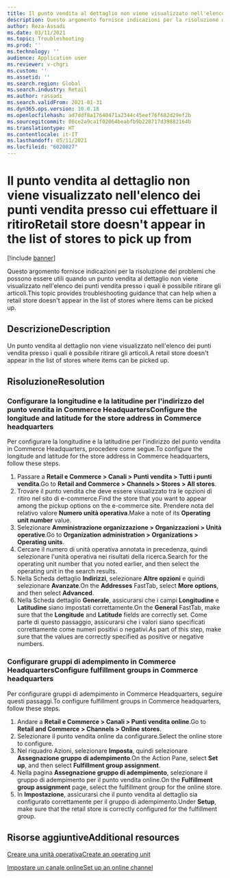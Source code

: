 ```yaml
---
title: Il punto vendita al dettaglio non viene visualizzato nell'elenco dei punti vendita presso cui effettuare il ritiro
description: Questo argomento fornisce indicazioni per la risoluzione dei problemi che possono essere utili quando un punto vendita al dettaglio non viene visualizzato nell'elenco dei punti vendita presso i quali è possibile ritirare gli articoli.
author: Reza-Assadi
ms.date: 03/11/2021
ms.topic: Troubleshooting
ms.prod: ''
ms.technology: ''
audience: Application user
ms.reviewer: v-chgri
ms.custom: ''
ms.assetid: ''
ms.search.region: Global
ms.search.industry: Retail
ms.author: rassadi
ms.search.validFrom: 2021-01-31
ms.dyn365.ops.version: 10.0.18
ms.openlocfilehash: ad7ddf8a17640471a2344c45eef76f682d29ef2b
ms.sourcegitcommit: 08ce2a9ca1f02064beabfb9b228717d39882164b
ms.translationtype: HT
ms.contentlocale: it-IT
ms.lasthandoff: 05/11/2021
ms.locfileid: "6020827"
---
```

# <a name="retail-store-doesnt-appear-in-the-list-of-stores-to-pick-up-from"></a><span data-ttu-id="07761-103">Il punto vendita al dettaglio non viene visualizzato nell'elenco dei punti vendita presso cui effettuare il ritiro</span><span class="sxs-lookup"><span data-stu-id="07761-103">Retail store doesn't appear in the list of stores to pick up from</span></span>

[!include [banner](../../includes/banner.md)]

<span data-ttu-id="07761-104">Questo argomento fornisce indicazioni per la risoluzione dei problemi che possono essere utili quando un punto vendita al dettaglio non viene visualizzato nell'elenco dei punti vendita presso i quali è possibile ritirare gli articoli.</span><span class="sxs-lookup"><span data-stu-id="07761-104">This topic provides troubleshooting guidance that can help when a retail store doesn't appear in the list of stores where items can be picked up.</span></span>

## <a name="description"></a><span data-ttu-id="07761-105">Descrizione</span><span class="sxs-lookup"><span data-stu-id="07761-105">Description</span></span>

<span data-ttu-id="07761-106">Un punto vendita al dettaglio non viene visualizzato nell'elenco dei punti vendita presso i quali è possibile ritirare gli articoli.</span><span class="sxs-lookup"><span data-stu-id="07761-106">A retail store doesn't appear in the list of stores where items can be picked up.</span></span>

## <a name="resolution"></a><span data-ttu-id="07761-107">Risoluzione</span><span class="sxs-lookup"><span data-stu-id="07761-107">Resolution</span></span>

### <a name="configure-the-longitude-and-latitude-for-the-store-address-in-commerce-headquarters"></a><span data-ttu-id="07761-108">Configurare la longitudine e la latitudine per l'indirizzo del punto vendita in Commerce Headquarters</span><span class="sxs-lookup"><span data-stu-id="07761-108">Configure the longitude and latitude for the store address in Commerce headquarters</span></span>

<span data-ttu-id="07761-109">Per configurare la longitudine e la latitudine per l'indirizzo del punto vendita in Commerce Headquarters, procedere come segue.</span><span class="sxs-lookup"><span data-stu-id="07761-109">To configure the longitude and latitude for the store address in Commerce headquarters, follow these steps.</span></span>

1. <span data-ttu-id="07761-110">Passare a **Retail e Commerce \> Canali \> Punti vendita \> Tutti i punti vendita**.</span><span class="sxs-lookup"><span data-stu-id="07761-110">Go to **Retail and Commerce \> Channels \> Stores \> All stores**.</span></span>
1. <span data-ttu-id="07761-111">Trovare il punto vendita che deve essere visualizzato tra le opzioni di ritiro nel sito di e-commerce.</span><span class="sxs-lookup"><span data-stu-id="07761-111">Find the store that you want to appear among the pickup options on the e-commerce site.</span></span> <span data-ttu-id="07761-112">Prendere nota del relativo valore **Numero unità operativa**.</span><span class="sxs-lookup"><span data-stu-id="07761-112">Make a note of its **Operating unit number** value.</span></span>
1. <span data-ttu-id="07761-113">Selezionare **Amministrazione organizzazione \> Organizzazioni \> Unità operative**.</span><span class="sxs-lookup"><span data-stu-id="07761-113">Go to **Organization administration \> Organizations \> Operating units**.</span></span>
1. <span data-ttu-id="07761-114">Cercare il numero di unità operativa annotata in precedenza, quindi selezionare l'unità operativa nei risultati della ricerca.</span><span class="sxs-lookup"><span data-stu-id="07761-114">Search for the operating unit number that you noted earlier, and then select the operating unit in the search results.</span></span>
1. <span data-ttu-id="07761-115">Nella Scheda dettaglio **Indirizzi**, selezionare **Altre opzioni** e quindi selezionare **Avanzate**.</span><span class="sxs-lookup"><span data-stu-id="07761-115">On the **Addresses** FastTab, select **More options**, and then select **Advanced**.</span></span>
1. <span data-ttu-id="07761-116">Nella Scheda dettaglio **Generale**, assicurarsi che i campi **Longitudine** e **Latitudine** siano impostati correttamente.</span><span class="sxs-lookup"><span data-stu-id="07761-116">On the **General** FastTab, make sure that the **Longitude** and **Latitude** fields are correctly set.</span></span> <span data-ttu-id="07761-117">Come parte di questo passaggio, assicurarsi che i valori siano specificati correttamente come numeri positivi o negativi.</span><span class="sxs-lookup"><span data-stu-id="07761-117">As part of this step, make sure that the values are correctly specified as positive or negative numbers.</span></span>

### <a name="configure-fulfillment-groups-in-commerce-headquarters"></a><span data-ttu-id="07761-118">Configurare gruppi di adempimento in Commerce Headquarters</span><span class="sxs-lookup"><span data-stu-id="07761-118">Configure fulfillment groups in Commerce headquarters</span></span>

<span data-ttu-id="07761-119">Per configurare gruppi di adempimento in Commerce Headquarters, seguire questi passaggi.</span><span class="sxs-lookup"><span data-stu-id="07761-119">To configure fulfillment groups in Commerce headquarters, follow these steps.</span></span>

1. <span data-ttu-id="07761-120">Andare a **Retail e Commerce \> Canali \> Punti vendita online**.</span><span class="sxs-lookup"><span data-stu-id="07761-120">Go to **Retail and Commerce \> Channels \> Online stores**.</span></span>
1. <span data-ttu-id="07761-121">Selezionare il punto vendita online da configurare.</span><span class="sxs-lookup"><span data-stu-id="07761-121">Select the online store to configure.</span></span>
1. <span data-ttu-id="07761-122">Nel riquadro Azioni, selezionare **Imposta**, quindi selezionare **Assegnazione gruppo di adempimento**.</span><span class="sxs-lookup"><span data-stu-id="07761-122">On the Action Pane, select **Set up**, and then select **Fulfillment group assignment**.</span></span>
1. <span data-ttu-id="07761-123">Nella pagina **Assegnazione gruppo di adempimento**, selezionare il gruppo di adempimento per il punto vendita online.</span><span class="sxs-lookup"><span data-stu-id="07761-123">On the **Fulfillment group assignment** page, select the fulfillment group for the online store.</span></span>
1. <span data-ttu-id="07761-124">In **Impostazione**, assicurarsi che il punto vendita al dettaglio sia configurato correttamente per il gruppo di adempimento.</span><span class="sxs-lookup"><span data-stu-id="07761-124">Under **Setup**, make sure that the retail store is correctly configured for the fulfillment group.</span></span>

## <a name="additional-resources"></a><span data-ttu-id="07761-125">Risorse aggiuntive</span><span class="sxs-lookup"><span data-stu-id="07761-125">Additional resources</span></span> 

[<span data-ttu-id="07761-126">Creare una unità operativa</span><span class="sxs-lookup"><span data-stu-id="07761-126">Create an operating unit</span></span>](../../fin-ops-core/fin-ops/organization-administration/tasks/create-operating-unit.md)

[<span data-ttu-id="07761-127">Impostare un canale online</span><span class="sxs-lookup"><span data-stu-id="07761-127">Set up an online channel</span></span>](../channel-setup-online.md)